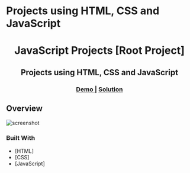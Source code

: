 # Projects using HTML, CSS and JavaScript

<h1 align="center">JavaScript Projects [Root Project]</h1>
<h2 align="center">Projects using HTML, CSS and JavaScript</h2>
<div align="center">
  <h3>
    <a href="https://elkorf-javascript-projects.netlify.app/">
      Demo
    </a>
    <span> | </span>
    <a href="https://github.com/elkorf/JavaScript-Projects">
      Solution
    </a>
  </h3>
</div>

## Overview

![screenshot](https://github.com/elkorf/JavaScript-Projects/blob/Output-SS.PNG)

### Built With

- [HTML]
- [CSS]
- [JavaScript]

